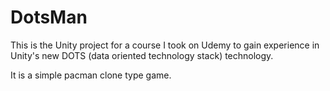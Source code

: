 # DotsMan

This is the Unity project for a course I took on Udemy to gain experience in Unity's new DOTS (data oriented technology stack) technology.

It is a simple pacman clone type game.
